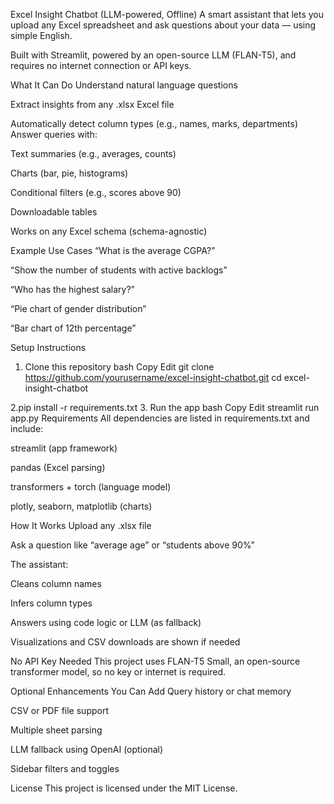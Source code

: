 Excel Insight Chatbot (LLM-powered, Offline)
A smart assistant that lets you upload any Excel spreadsheet and ask questions about your data — using simple English.

Built with Streamlit, powered by an open-source LLM (FLAN-T5), and requires no internet connection or API keys.

 What It Can Do
 Understand natural language questions

Extract insights from any .xlsx Excel file

 Automatically detect column types (e.g., names, marks, departments)
 Answer queries with:

 Text summaries (e.g., averages, counts)

 Charts (bar, pie, histograms)

 Conditional filters (e.g., scores above 90)

 Downloadable tables

 Works on any Excel schema (schema-agnostic)

 Example Use Cases
“What is the average CGPA?”

“Show the number of students with active backlogs”

“Who has the highest salary?”

“Pie chart of gender distribution”

“Bar chart of 12th percentage”

 Setup Instructions
1. Clone this repository
bash
Copy
Edit
git clone https://github.com/yourusername/excel-insight-chatbot.git
cd excel-insight-chatbot

2.pip install -r requirements.txt
3. Run the app
bash
Copy
Edit
streamlit run app.py
 Requirements
All dependencies are listed in requirements.txt and include:

streamlit (app framework)

pandas (Excel parsing)

transformers + torch (language model)

plotly, seaborn, matplotlib (charts)

 How It Works
Upload any .xlsx file

Ask a question like “average age” or “students above 90%”

The assistant:

Cleans column names

Infers column types

Answers using code logic or LLM (as fallback)

Visualizations and CSV downloads are shown if needed

 No API Key Needed
This project uses FLAN-T5 Small, an open-source transformer model, so no key or internet is required.

 Optional Enhancements You Can Add
Query history or chat memory

CSV or PDF file support

Multiple sheet parsing

LLM fallback using OpenAI (optional)

Sidebar filters and toggles

 License
This project is licensed under the MIT License.